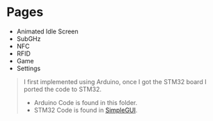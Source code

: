 # Pages

- Animated Idle Screen
- SubGHz
- NFC
- RFID
- Game
- Settings

> I first implemented using Arduino, once I got the STM32 board I ported the code to STM32.
>
> - Arduino Code is found in this folder.
> - STM32 Code is found in [SimpleGUI](SimpleGUI/README.md).
